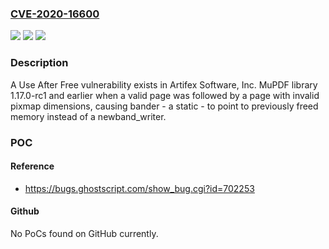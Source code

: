 ### [CVE-2020-16600](https://cve.mitre.org/cgi-bin/cvename.cgi?name=CVE-2020-16600)
![](https://img.shields.io/static/v1?label=Product&message=n%2Fa&color=blue)
![](https://img.shields.io/static/v1?label=Version&message=n%2Fa&color=blue)
![](https://img.shields.io/static/v1?label=Vulnerability&message=n%2Fa&color=brighgreen)

### Description

A Use After Free vulnerability exists in Artifex Software, Inc. MuPDF library 1.17.0-rc1 and earlier when a valid page was followed by a page with invalid pixmap dimensions, causing bander - a static - to point to previously freed memory instead of a newband_writer.

### POC

#### Reference
- https://bugs.ghostscript.com/show_bug.cgi?id=702253

#### Github
No PoCs found on GitHub currently.

